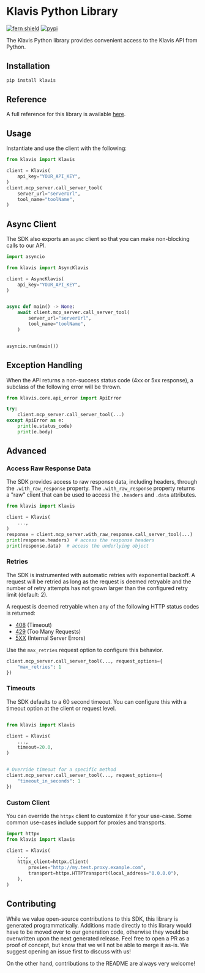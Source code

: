 # Klavis Python Library

[![fern shield](https://img.shields.io/badge/%F0%9F%8C%BF-Built%20with%20Fern-brightgreen)](https://buildwithfern.com?utm_source=github&utm_medium=github&utm_campaign=readme&utm_source=https%3A%2F%2Fgithub.com%2FKlavis-AI%2Fpython-sdk)
[![pypi](https://img.shields.io/pypi/v/klavis)](https://pypi.python.org/pypi/klavis)

The Klavis Python library provides convenient access to the Klavis API from Python.

## Installation

```sh
pip install klavis
```

## Reference

A full reference for this library is available [here](https://github.com/Klavis-AI/python-sdk/blob/HEAD/./reference.md).

## Usage

Instantiate and use the client with the following:

```python
from klavis import Klavis

client = Klavis(
    api_key="YOUR_API_KEY",
)
client.mcp_server.call_server_tool(
    server_url="serverUrl",
    tool_name="toolName",
)
```

## Async Client

The SDK also exports an `async` client so that you can make non-blocking calls to our API.

```python
import asyncio

from klavis import AsyncKlavis

client = AsyncKlavis(
    api_key="YOUR_API_KEY",
)


async def main() -> None:
    await client.mcp_server.call_server_tool(
        server_url="serverUrl",
        tool_name="toolName",
    )


asyncio.run(main())
```

## Exception Handling

When the API returns a non-success status code (4xx or 5xx response), a subclass of the following error
will be thrown.

```python
from klavis.core.api_error import ApiError

try:
    client.mcp_server.call_server_tool(...)
except ApiError as e:
    print(e.status_code)
    print(e.body)
```

## Advanced

### Access Raw Response Data

The SDK provides access to raw response data, including headers, through the `.with_raw_response` property.
The `.with_raw_response` property returns a "raw" client that can be used to access the `.headers` and `.data` attributes.

```python
from klavis import Klavis

client = Klavis(
    ...,
)
response = client.mcp_server.with_raw_response.call_server_tool(...)
print(response.headers)  # access the response headers
print(response.data)  # access the underlying object
```

### Retries

The SDK is instrumented with automatic retries with exponential backoff. A request will be retried as long
as the request is deemed retryable and the number of retry attempts has not grown larger than the configured
retry limit (default: 2).

A request is deemed retryable when any of the following HTTP status codes is returned:

- [408](https://developer.mozilla.org/en-US/docs/Web/HTTP/Status/408) (Timeout)
- [429](https://developer.mozilla.org/en-US/docs/Web/HTTP/Status/429) (Too Many Requests)
- [5XX](https://developer.mozilla.org/en-US/docs/Web/HTTP/Status/500) (Internal Server Errors)

Use the `max_retries` request option to configure this behavior.

```python
client.mcp_server.call_server_tool(..., request_options={
    "max_retries": 1
})
```

### Timeouts

The SDK defaults to a 60 second timeout. You can configure this with a timeout option at the client or request level.

```python

from klavis import Klavis

client = Klavis(
    ...,
    timeout=20.0,
)


# Override timeout for a specific method
client.mcp_server.call_server_tool(..., request_options={
    "timeout_in_seconds": 1
})
```

### Custom Client

You can override the `httpx` client to customize it for your use-case. Some common use-cases include support for proxies
and transports.

```python
import httpx
from klavis import Klavis

client = Klavis(
    ...,
    httpx_client=httpx.Client(
        proxies="http://my.test.proxy.example.com",
        transport=httpx.HTTPTransport(local_address="0.0.0.0"),
    ),
)
```

## Contributing

While we value open-source contributions to this SDK, this library is generated programmatically.
Additions made directly to this library would have to be moved over to our generation code,
otherwise they would be overwritten upon the next generated release. Feel free to open a PR as
a proof of concept, but know that we will not be able to merge it as-is. We suggest opening
an issue first to discuss with us!

On the other hand, contributions to the README are always very welcome!
